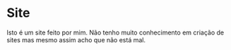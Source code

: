 # Site
Isto é um site feito por mim. Não tenho muito conhecimento em criação de sites mas mesmo assim acho que não está mal.
